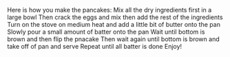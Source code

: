 Here is how you make the pancakes:
Mix all the dry ingredients first in a large bowl
Then crack the eggs and mix
then add the rest of the ingredients
Turn on the stove on medium heat and add a little bit of butter onto the pan
Slowly pour a small amount of batter onto the pan
Wait until bottom is brown and then flip the pnacake
Then wait again until bottom is brown and take off of pan and serve
Repeat until all batter is done
Enjoy!